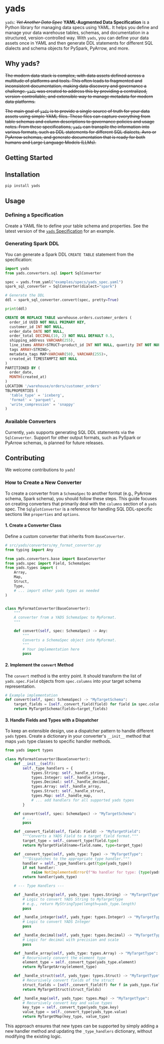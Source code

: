 # yads

`yads`: _~~Yet Another Data Spec~~_ **YAML-Augmented Data Specification** is a Python library for managing data specs using YAML. It helps you define and manage your data warehouse tables, schemas, and documentation in a structured, version-controlled way. With `yads`, you can define your data assets once in YAML and then generate DDL statements for different SQL dialects and schema objects for PySpark, PyArrow, and more.

## Why yads?

~~The modern data stack is complex, with data assets defined across a multitude of platforms and tools. This often leads to fragmented and inconsistent documentation, making data discovery and governance a challenge. `yads` was created to address this by providing a centralized, version-controllable, and extensible way to manage metadata for modern data platforms.~~

~~The main goal of `yads` is to provide a single source of truth for your data assets using simple YAML files. These files can capture everything from table schemas and column descriptions to governance policies and usage notes. From these specifications, `yads` can transpile the information into various formats, such as DDL statements for different SQL dialects, Avro or PyArrow schemas, and generate documentation that is ready for both humans and Large Language Models (LLMs).~~

## Getting Started

## Installation

```bash
pip install yads
```

## Usage

### Defining a Specification

Create a YAML file to define your table schema and properties. See the latest version of the [`yads` Specification](https://github.com/erich-hs/yads/blob/refactor/examples/specs/yads_spec.yaml) for an example.

### Generating Spark DDL

You can generate a Spark DDL `CREATE TABLE` statement from the specification:

```python
import yads
from yads.converters.sql import SqlConverter

spec = yads.from_yaml("examples/specs/yads_spec.yaml")
spark_sql_converter = SqlConverter(dialect="spark")

# Generate the DDL
ddl = spark_sql_converter.convert(spec, pretty=True)

print(ddl)
```

```sql
CREATE OR REPLACE TABLE warehouse.orders.customer_orders (
  order_id UUID NOT NULL PRIMARY KEY,
  customer_id INT NOT NULL,
  order_date DATE NOT NULL,
  order_total DECIMAL(10, 2) NOT NULL DEFAULT 0.5,
  shipping_address VARCHAR(255),
  line_items ARRAY<STRUCT<product_id INT NOT NULL, quantity INT NOT NULL, price DECIMAL(8, 2) NOT NULL>>,
  tags ARRAY<STRING>,
  metadata_tags MAP<VARCHAR(50), VARCHAR(255)>,
  created_at TIMESTAMPTZ NOT NULL
)
PARTITIONED BY (
  order_date,
  MONTH(created_at)
)
LOCATION '/warehouse/orders/customer_orders'
TBLPROPERTIES (
  'table_type' = 'iceberg',
  'format' = 'parquet',
  'write_compression' = 'snappy'
)
```

### Available Converters

Currently, `yads` supports generating SQL DDL statements via the `SqlConverter`. Support for other output formats, such as PySpark or PyArrow schemas, is planned for future releases.

## Contributing

We welcome contributions to `yads`!

### How to Create a New Converter

To create a converter from a `SchemaSpec` to another format (e.g., PyArrow schema, Spark schema), you should follow these steps. This guide focuses on creating converters that primarily deal with the `columns` section of a `yads` spec. The `SqlglotConverter` is a reference for handling SQL DDL-specific sections like `properties` and `options`.

#### 1. Create a Converter Class

Define a custom converter that inherits from `BaseConverter`.

```python
# src/yads/converters/my_format_converter.py
from typing import Any

from yads.converters.base import BaseConverter
from yads.spec import Field, SchemaSpec
from yads.types import (
    Array,
    Map,
    Struct,
    Type,
    # ... import other yads types as needed
)


class MyFormatConverter(BaseConverter):
    """
    A converter from a YADS SchemaSpec to MyFormat.
    """

    def convert(self, spec: SchemaSpec) -> Any:
        """
        Converts a SchemaSpec object into MyFormat.
        """
        # Your implementation here
        pass
```

#### 2. Implement the `convert` Method

The `convert` method is the entry point. It should transform the list of `yads.spec.Field` objects from `spec.columns` into your target schema representation.

```python
# Example implementation
def convert(self, spec: SchemaSpec) -> "MyTargetSchema":
    target_fields = [self._convert_field(field) for field in spec.columns]
    return MyTargetSchema(fields=target_fields)
```

#### 3. Handle Fields and Types with a Dispatcher

To keep an extensible design, use a dispatcher pattern to handle different `yads` types. Create a dictionary in your converter's `__init__` method that maps `yads` type classes to specific handler methods.

```python
from yads import types

class MyFormatConverter(BaseConverter):
    def __init__(self):
        self._type_handlers = {
            types.String: self._handle_string,
            types.Integer: self._handle_integer,
            types.Decimal: self._handle_decimal,
            types.Array: self._handle_array,
            types.Struct: self._handle_struct,
            types.Map: self._handle_map,
            # ... add handlers for all supported yads types
        }

    def convert(self, spec: SchemaSpec) -> "MyTargetSchema":
        # ...
        pass

    def _convert_field(self, field: Field) -> "MyTargetField":
        """Converts a YADS Field to a target field format."""
        target_type = self._convert_type(field.type)
        return MyTargetField(name=field.name, type=target_type)

    def _convert_type(self, yads_type: Type) -> "MyTargetType":
        """Dispatches to the appropriate type handler."""
        handler = self._type_handlers.get(type(yads_type))
        if not handler:
            raise NotImplementedError(f"No handler for type: {type(yads_type)}")
        return handler(yads_type)

    # --- Type Handlers ---

    def _handle_string(self, yads_type: types.String) -> "MyTargetType":
        # Logic to convert YADS String to MyTargetType
        # e.g., return MyStringType(length=yads_type.length)
        pass

    def _handle_integer(self, yads_type: types.Integer) -> "MyTargetType":
        # Logic to convert YADS Integer
        pass

    def _handle_decimal(self, yads_type: types.Decimal) -> "MyTargetType":
        # Logic for decimal with precision and scale
        pass

    def _handle_array(self, yads_type: types.Array) -> "MyTargetType":
        # Recursively convert the element type
        element_type = self._convert_type(yads_type.element)
        return MyTargetArray(element_type)

    def _handle_struct(self, yads_type: types.Struct) -> "MyTargetType":
        # Recursively convert fields of the struct
        struct_fields = [self._convert_field(f) for f in yads_type.fields]
        return MyTargetStruct(struct_fields)

    def _handle_map(self, yads_type: types.Map) -> "MyTargetType":
        # Recursively convert key and value types
        key_type = self._convert_type(yads_type.key)
        value_type = self._convert_type(yads_type.value)
        return MyTargetMap(key_type, value_type)
```

This approach ensures that new types can be supported by simply adding a new handler method and updating the `_type_handlers` dictionary, without modifying the existing logic.
